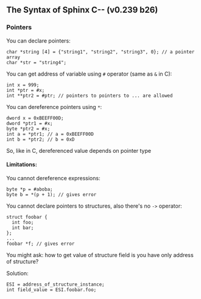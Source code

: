 ## The Syntax of Sphinx C-- (v0.239 b26)

### Pointers
You can declare pointers:
```
char *string [4] = {"string1", "string2", "string3", 0}; // a pointer array
char *str = "string4";
```
You can get address of variable using ```#``` operator (same as ```&``` in C):
```
int x = 999;
int *ptr = #x;
int **ptr2 = #ptr; // pointers to pointers to ... are allowed
```
You can dereference pointers using ```*```:
```
dword x = 0xBEEFF00D;
dword *ptr1 = #x;
byte *ptr2 = #x;
int a = *ptr1; // a = 0xBEEFF00D
int b = *ptr2; // b = 0xD
```
So, like in C, dereferenced value depends on pointer type

#### Limitations:
You cannot dereference expressions:
```
byte *p = #aboba;
byte b = *(p + 1); // gives error
```
You cannot declare pointers to structures, also there's no ```->``` operator:
```
struct foobar {
  int foo;
  int bar;
};
...
foobar *f; // gives error
```
You might ask: how to get value of structure field is you have only address of structure?

Solution:
```
ESI = address_of_structure_instance;
int field_value = ESI.foobar.foo;
```
